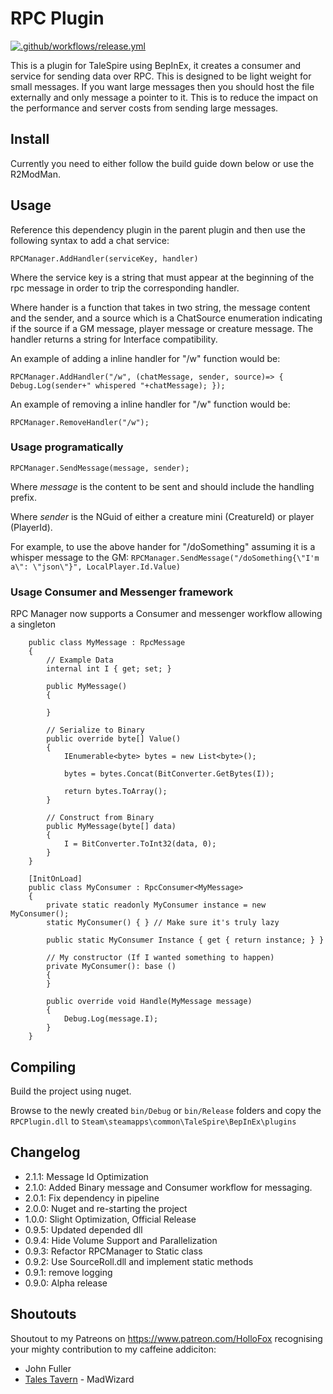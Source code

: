 # RPC Plugin
[![.github/workflows/release.yml](https://github.com/TaleSpire-Modding/RPCPlugin/actions/workflows/release.yml/badge.svg)](https://github.com/TaleSpire-Modding/RPCPlugin/actions/workflows/release.yml)

This is a plugin for TaleSpire using BepInEx, it creates a consumer and service for sending data over RPC. This is designed to be light weight for small messages. If you want large messages then you should host the file externally and only message a pointer to it. This is to reduce the impact on the performance and server costs from sending large messages.

## Install

Currently you need to either follow the build guide down below or use the R2ModMan.

## Usage

Reference this dependency plugin in the parent plugin and then use the following syntax to add a chat
service:

```RPCManager.AddHandler(serviceKey, handler)```

Where the service key is a string that must appear at the beginning of the rpc message in order to trip the corresponding handler.

Where hander is a function that takes in two string, the message content and the sender, and a source which is a ChatSource enumeration indicating if the source if a GM message, player message or creature message. The handler returns a string for Interface compatibility.

An example of adding a inline handler for "/w" function would be:

``RPCManager.AddHandler("/w", (chatMessage, sender, source)=> { Debug.Log(sender+" whispered "+chatMessage); });``

An example of removing a inline handler for "/w" function would be:

``RPCManager.RemoveHandler("/w");``

### Usage programatically

``RPCManager.SendMessage(message, sender);``

Where *message* is the content to be sent and should include the handling prefix.

Where *sender* is the NGuid of either a creature mini (CreatureId) or player (PlayerId).

For example, to use the above hander for "/doSomething" assuming it is a whisper message to the GM:
``RPCManager.SendMessage("/doSomething{\"I'm a\": \"json\"}", LocalPlayer.Id.Value)``


### Usage Consumer and Messenger framework
RPC Manager now supports a Consumer and messenger workflow allowing a singleton 
```CSharp
    public class MyMessage : RpcMessage
    {
        // Example Data
        internal int I { get; set; }

        public MyMessage()
        {

        }

        // Serialize to Binary
        public override byte[] Value()
        {
            IEnumerable<byte> bytes = new List<byte>();

            bytes = bytes.Concat(BitConverter.GetBytes(I));

            return bytes.ToArray();
        }

        // Construct from Binary
        public MyMessage(byte[] data)
        {
            I = BitConverter.ToInt32(data, 0);
        }
    }

    [InitOnLoad]
    public class MyConsumer : RpcConsumer<MyMessage>
    {
        private static readonly MyConsumer instance = new MyConsumer();
        static MyConsumer() { } // Make sure it's truly lazy

        public static MyConsumer Instance { get { return instance; } }

        // My constructor (If I wanted something to happen)
        private MyConsumer(): base ()
        {
        }

        public override void Handle(MyMessage message)
        {
            Debug.Log(message.I);
        }
    }
```

## Compiling

Build the project using nuget.

Browse to the newly created ```bin/Debug``` or ```bin/Release``` folders and copy the ```RPCPlugin.dll``` to ```Steam\steamapps\common\TaleSpire\BepInEx\plugins```

## Changelog
- 2.1.1: Message Id Optimization
- 2.1.0: Added Binary message and Consumer workflow for messaging.
- 2.0.1: Fix dependency in pipeline
- 2.0.0: Nuget and re-starting the project
- 1.0.0: Slight Optimization, Official Release
- 0.9.5: Updated depended dll
- 0.9.4: Hide Volume Support and Parallelization
- 0.9.3: Refactor RPCManager to Static class
- 0.9.2: Use SourceRoll.dll and implement static methods
- 0.9.1: remove logging
- 0.9.0: Alpha release

## Shoutouts
Shoutout to my Patreons on https://www.patreon.com/HolloFox recognising your
mighty contribution to my caffeine addiciton:
- John Fuller
- [Tales Tavern](https://talestavern.com/) - MadWizard
